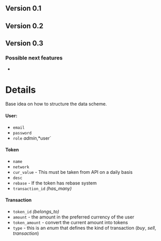 ## Version 0.1

## Version 0.2

## Version 0.3

### Possible next features
* 

# Details
Base idea on how to structure the data scheme.

#### User:
* `email`
* `password`
* `role` *admin*,*user`

#### Token
* `name` 
* `network` 
* `cur_value` - This must be taken from API on a daily basis
* `desc` 
* `rebase` - If the token has rebase system
* `transaction_id` *(has_many)*

#### Transaction
* `token_id` *(belongs_to)*
* `amount` - the amount in the preferred currency of the user
* `token_amount` - convert the current amount into tokens
* `type` - this is an *enum* that defines the kind of transaction (*buy*, *sell*, *transaction*)